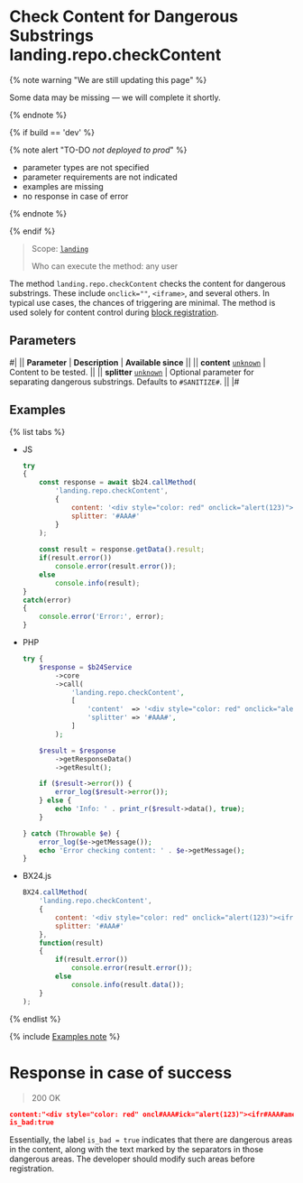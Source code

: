 # Check Content for Dangerous Substrings landing.repo.checkContent

{% note warning "We are still updating this page" %}

Some data may be missing — we will complete it shortly.

{% endnote %}

{% if build == 'dev' %}

{% note alert "TO-DO _not deployed to prod_" %}

- parameter types are not specified
- parameter requirements are not indicated
- examples are missing
- no response in case of error

{% endnote %}

{% endif %}

> Scope: [`landing`](../../scopes/permissions.md)
>
> Who can execute the method: any user

The method `landing.repo.checkContent` checks the content for dangerous substrings. These include `onclick=""`, `<iframe>`, and several others. In typical use cases, the chances of triggering are minimal. The method is used solely for content control during [block registration](./landing-repo-register.md).

## Parameters

#|
|| **Parameter** | **Description** | **Available since** ||
|| **content**
[`unknown`](../../data-types.md) | Content to be tested. ||
|| **splitter**
[`unknown`](../../data-types.md) | Optional parameter for separating dangerous substrings. Defaults to `#SANITIZE#`. ||
|#

## Examples

{% list tabs %}

- JS

    ```js
    try
    {
    	const response = await $b24.callMethod(
    		'landing.repo.checkContent',
    		{
    			content: '<div style="color: red" onclick="alert(123)"><iframe src="//evil.com"></iframe></div>',
    			splitter: '#AAA#'
    		}
    	);
    	
    	const result = response.getData().result;
    	if(result.error())
    		console.error(result.error());
    	else
    		console.info(result);
    }
    catch(error)
    {
    	console.error('Error:', error);
    }
    ```

- PHP

    ```php
    try {
        $response = $b24Service
            ->core
            ->call(
                'landing.repo.checkContent',
                [
                    'content'  => '<div style="color: red" onclick="alert(123)"><iframe src="//evil.com"></iframe></div>',
                    'splitter' => '#AAA#',
                ]
            );
    
        $result = $response
            ->getResponseData()
            ->getResult();
    
        if ($result->error()) {
            error_log($result->error());
        } else {
            echo 'Info: ' . print_r($result->data(), true);
        }
    
    } catch (Throwable $e) {
        error_log($e->getMessage());
        echo 'Error checking content: ' . $e->getMessage();
    }
    ```

- BX24.js

    ```js
    BX24.callMethod(
        'landing.repo.checkContent',
        {
            content: '<div style="color: red" onclick="alert(123)"><iframe src="//evil.com"></iframe></div>',
            splitter: '#AAA#'
        },
        function(result)
        {
            if(result.error())
                console.error(result.error());
            else
                console.info(result.data());
        }
    );
    ```

{% endlist %}

{% include [Examples note](../../../_includes/examples.md) %}

# Response in case of success

> 200 OK
```json
content:"<div style="color: red" oncl#AAA#ick="alert(123)"><ifr#AAA#ame src="//evil.com"></iframe></div>"
is_bad:true
```

Essentially, the label `is_bad = true` indicates that there are dangerous areas in the content, along with the text marked by the separators in those dangerous areas. The developer should modify such areas before registration.